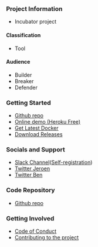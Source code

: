 ### Project Information

* <i class="fas fa-egg" style="color:#53AAE5;"></i> Incubator project

#### Classification

* <i class="fas fa-tools" style="color:#233e81;"></i> Tool

#### Audience

* <i class="fas fa-toolbox" style="color:#233e81;"></i> Builder
* <i class="fas fa-hammer" style="color:#233e81;"></i> Breaker
* <i class="fas fa-shield-alt" style="color:#233e81;"></i> Defender

### Getting Started

* [Github repo](https://github.com/commjoen/wrongsecrets "Github Repository")
* [Online demo (Heroku Free)](https://wrongsecrets.herokuapp.com/ "Online demo on a free Heroku Dyno")
* [Get Latest Docker](https://hub.docker.com/r/jeroenwillemsen/wrongsecrets "WrongSecrets docker container")
* [Download Releases](https://github.com/commjoen/wrongsecrets/releases "WrongSecrets releases")

### Socials and Support

* [Slack Channel](https://owasp.slack.com/messages/project-wrongsecrets "OWASP Slack")([Self-registration](https://owasp.org/slack/invite "Get yourself invited to OWASP Slack"))
* [Twitter Jeroen](https://twitter.com/commjoenie "Twitter Jeroen Willemsen")
* [Twitter Ben](https://twitter.com/BJFdeHaan "Twitter Ben de Haan")

### Code Repository

* [Github repo](https://github.com/commjoen/wrongsecrets "Github Repository")

### Getting Involved

* [Code of Conduct](https://github.com/commjoen/wrongsecrets/blob/master/CODE_OF_CONDUCT.md)
* [Contributing to the project](https://github.com/commjoen/wrongsecrets/blob/master/CONTRIBUTING.md)
